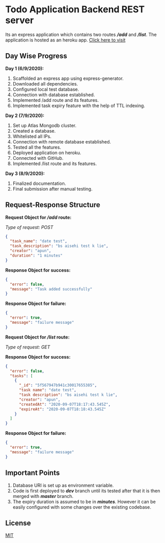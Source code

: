 # Todo Application Backend REST server

Its an express application which contains two routes **_/add_** and **_/list_**.
The application is hosted as an heroku app. [Click here to visit](https://shielded-cliffs-84411.herokuapp.com/)

## Day Wise Progress

**Day 1 (6/9/2020):**

1.  Scaffolded an express app using express-generator.
2.  Downloaded all dependencies.
3.  Configured local test database.
4.  Connection with database established.
5.  Implemented /add route and its features.
6.  Implemented task expiry feature with the help of TTL indexing.

**Day 2 (7/9/2020):**

1.  Set up Atlas Mongodb cluster.
2.  Created a database.
3.  Whitelisted all IPs.
4.  Connection with remote database established.
5.  Tested all the features.
6.  Deployed application on heroku.
7.  Connected with GitHub.
8.  Implemented /list route and its features.

**Day 3 (8/9/2020):**

1.  Finalized documentation.
2.  Final submission after manual testing.

## Request-Response Structure

**Request Object for _/add_ route:**

_Type of request: POST_

```json
{
  "task_name": "date test",
  "task_description": "bs aisehi test k lie",
  "creator": "apun",
  "duration": "1 minutes"
}
```

**Response Object for success:**

```json
{
  "error": false,
  "message": "Task added successfully"
}
```

**Response Object for failure:**

```json
{
  "error": true,
  "message": "failure message"
}
```

**Request Object for _/list_ route:**

_Type of request: GET_

**Response Object for success:**

```json
{
  "error": false,
  "tasks": [
    {
      "_id": "5f567947b941c30017655385",
      "task name": "date test",
      "task description": "bs aisehi test k lie",
      "creator": "apun",
      "createdAt": "2020-09-07T18:17:43.545Z",
      "expireAt": "2020-09-07T18:18:43.545Z"
    }
  ]
}
```

**Response Object for failure:**

```json
{
  "error": true,
  "message": "failure message"
}
```

## Important Points

1.  Database URI is set up as environment variable.
2.  Code is first deployed to **_dev_** branch until its tested after that it is then merged with **_master_** branch.
3.  The expiry duration is assumed to be in **_minutes_**. However it can be easily configured with some changes over the existing codebase.

## License

[MIT](https://choosealicense.com/licenses/mit/)
